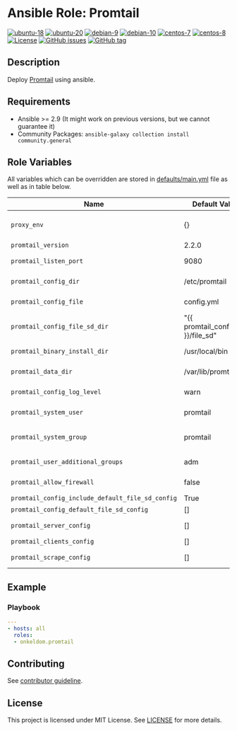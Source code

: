 # Ansible Role: Promtail

[![ubuntu-18](https://img.shields.io/badge/ubuntu-18.x-orange?style=flat&logo=ubuntu)](https://ubuntu.com/)
[![ubuntu-20](https://img.shields.io/badge/ubuntu-20.x-orange?style=flat&logo=ubuntu)](https://ubuntu.com/)
[![debian-9](https://img.shields.io/badge/debian-9.x-orange?style=flat&logo=debian)](https://www.debian.org/)
[![debian-10](https://img.shields.io/badge/debian-10.x-orange?style=flat&logo=debian)](https://www.debian.org/)
[![centos-7](https://img.shields.io/badge/centos-7.x-orange?style=flat&logo=centos)](https://www.centos.org/)
[![centos-8](https://img.shields.io/badge/centos-8.x-orange?style=flat&logo=centos)](https://www.centos.org/)
[![License](https://img.shields.io/badge/license-MIT%20License-brightgreen.svg?style=flat)](https://opensource.org/licenses/MIT)
[![GitHub issues](https://img.shields.io/github/issues/OnkelDom/ansible-role-promtail?style=flat)](https://github.com/OnkelDom/ansible-role-promtail/issues)
[![GitHub tag](https://img.shields.io/github/tag/OnkelDom/ansible-role-promtail.svg?style=flat)](https://github.com/OnkelDom/ansible-role-promtail/tags)

## Description

Deploy [Promtail](https://github.com/grafana/loki) using ansible.

## Requirements

- Ansible >= 2.9 (It might work on previous versions, but we cannot guarantee it)
- Community Packages: `ansible-galaxy collection install community.general`

## Role Variables

All variables which can be overridden are stored in [defaults/main.yml](defaults/main.yml) file as well as in table below.

| Name           | Default Value | Description                        |
| -------------- | ------------- | -----------------------------------|
| `proxy_env` | {} | Proxy environment variables |
| `promtail_version` | 2.2.0 | app version |
| `promtail_listen_port` | 9080 | default listen port |
| `promtail_config_dir` | /etc/promtail | default config dir |
| `promtail_config_file` | config.yml | default config file |
| `promtail_config_file_sd_dir` | "{{ promtail_config_dir }}/file_sd" | default file_sd dir |
| `promtail_binary_install_dir` | /usr/local/bin | default bin dir |
| `promtail_data_dir` | /var/lib/promtail | default data dir |
| `promtail_config_log_level` | warn | default log level |
| `promtail_system_user` | promtail | default system user |
| `promtail_system_group` | promtail | default system group |
| `promtail_user_additional_groups` | adm | additional groups |
| `promtail_allow_firewall` | false | allow on firewall |
| `promtail_config_include_default_file_sd_config` | True | - |
| `promtail_config_default_file_sd_config` | [] |  |
| `promtail_server_config` | [] | server config |
| `promtail_clients_config` | [] | client config |
| `promtail_scrape_config` | [] | scrape config |

## Example

### Playbook

```yaml
---
- hosts: all
  roles:
  - onkeldom.promtail
```

## Contributing

See [contributor guideline](CONTRIBUTING.md).

## License

This project is licensed under MIT License. See [LICENSE](/LICENSE) for more details.

